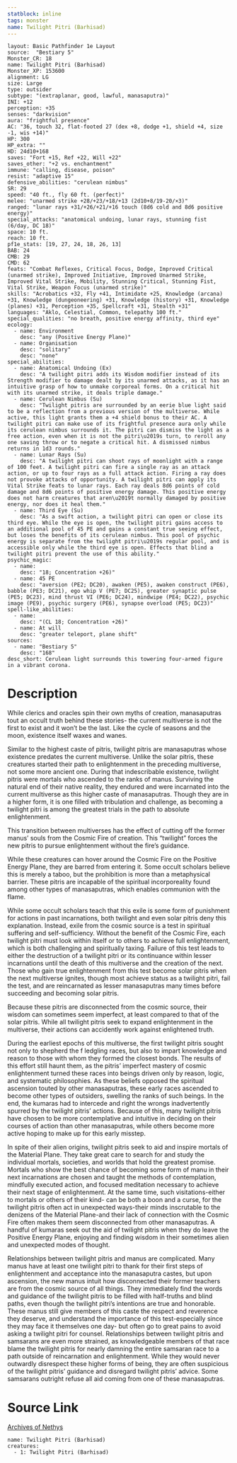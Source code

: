 ```yaml
---
statblock: inline
tags: monster
name: Twilight Pitri (Barhisad)
---
```

```statblock
layout: Basic Pathfinder 1e Layout
source:  "Bestiary 5"
Monster_CR: 18
name: Twilight Pitri (Barhisad)
Monster_XP: 153600
alignment: LG
size: Large
type: outsider
subtype: "(extraplanar, good, lawful, manasaputra)"
INI: +12
perception: +35
senses: "darkvision"
aura: "frightful presence"
AC: "36, touch 32, flat-footed 27 (dex +8, dodge +1, shield +4, size -1, wis +14)"
HP: 300
HP_extra: ""
HD: 24d10+168
saves: "Fort +15, Ref +22, Will +22"
saves_other: "+2 vs. enchantment"
immune: "calling, disease, poison"
resist: "adaptive 15"
defensive_abilities: "cerulean nimbus"
SR: 29
speed: "40 ft., fly 60 ft. (perfect)"
melee: "unarmed strike +28/+23/+18/+13 (2d10+8/19-20/×3)"
ranged: "lunar rays +31/+26/+21/+16 touch (8d6 cold and 8d6 positive energy)"
special_attacks: "anatomical undoing, lunar rays, stunning fist (6/day, DC 18)"
space: 10 ft.
reach: 10 ft.
pf1e_stats: [19, 27, 24, 18, 26, 13]
BAB: 24
CMB: 29
CMD: 62
feats: "Combat Reflexes, Critical Focus, Dodge, Improved Critical (unarmed strike), Improved Initiative, Improved Unarmed Strike, Improved Vital Strike, Mobility, Stunning Critical, Stunning Fist, Vital Strike, Weapon Focus (unarmed strike)"
skills: "Acrobatics +32, Fly +41, Intimidate +25, Knowledge (arcana) +31, Knowledge (dungeoneering) +31, Knowledge (history) +31, Knowledge (planes) +31, Perception +35, Spellcraft +31, Stealth +31"
languages: "Aklo, Celestial, Common, telepathy 100 ft."
special_qualities: "no breath, positive energy affinity, third eye"
ecology:
  - name: Environment
    desc: "any (Positive Energy Plane)"
  - name: Organisation
    desc: "solitary"
    desc: "none"
special_abilities:
  - name: Anatomical Undoing (Ex)
    desc: "A twilight pitri adds its Wisdom modifier instead of its Strength modifier to damage dealt by its unarmed attacks, as it has an intuitive grasp of how to unmake corporeal forms. On a critical hit with its unarmed strike, it deals triple damage."
  - name: Cerulean Nimbus (Su)
    desc: "Twilight pitris are surrounded by an eerie blue light said to be a reflection from a previous version of the multiverse. While active, this light grants them a +4 shield bonus to their AC. A twilight pitri can make use of its frightful presence aura only while its cerulean nimbus surrounds it. The pitri can dismiss the light as a free action, even when it is not the pitri\u2019s turn, to reroll any one saving throw or to negate a critical hit. A dismissed nimbus returns in 1d3 rounds."
  - name: Lunar Rays (Su)
    desc: "A twilight pitri can shoot rays of moonlight with a range of 100 feet. A twilight pitri can fire a single ray as an attack action, or up to four rays as a full attack action. Firing a ray does not provoke attacks of opportunity. A twilight pitri can apply its Vital Strike feats to lunar rays. Each ray deals 8d6 points of cold damage and 8d6 points of positive energy damage. This positive energy does not harm creatures that aren\u2019t normally damaged by positive energy, nor does it heal them."
  - name: Third Eye (Su)
    desc: "As a swift action, a twilight pitri can open or close its third eye. While the eye is open, the twilight pitri gains access to an additional pool of 45 PE and gains a constant true seeing effect, but loses the benefits of its cerulean nimbus. This pool of psychic energy is separate from the twilight pitri\u2019s regular pool, and is accessible only while the third eye is open. Effects that blind a twilight pitri prevent the use of this ability."
psychic_magic:
  - name:
    desc: "18; Concentration +26)"
  - name: 45 PE
    desc: "aversion (PE2; DC20), awaken (PE5), awaken construct (PE6), babble (PE3; DC21), ego whip V (PE7; DC25), greater synaptic pulse (PE5; DC23), mind thrust VI (PE6; DC24), mindwipe (PE4; DC22), psychic image (PE9), psychic surgery (PE6), synapse overload (PE5; DC23)"
spell-like_abilities:
  - name:
    desc: "(CL 18; Concentration +26)"
  - name: At will
    desc: "greater teleport, plane shift"
sources:
  - name: "Bestiary 5"
    desc: "168"
desc_short: Cerulean light surrounds this towering four-armed figure in a vibrant corona.
```
# Description
While clerics and oracles spin their own myths of creation, manasaputras tout an occult truth behind these stories- the current multiverse is not the first to exist and it won’t be the last. Like the cycle of seasons and the moon, existence itself waxes and wanes.

 Similar to the highest caste of pitris, twilight pitris are manasaputras whose existence predates the current multiverse. Unlike the solar pitris, these creatures started their path to enlightenment in the preceding multiverse, not some more ancient one. During that indescribable existence, twilight pitris were mortals who ascended to the ranks of manus. Surviving the natural end of their native reality, they endured and were incarnated into the current multiverse as this higher caste of manasaputras. Though they are in a higher form, it is one filled with tribulation and challenge, as becoming a twilight pitri is among the greatest trials in the path to absolute enlightenment.

 This transition between multiverses has the effect of cutting off the former manus’ souls from the Cosmic Fire of creation. This “twilight” forces the new pitris to pursue enlightenment without the fire’s guidance.

 While these creatures can hover around the Cosmic Fire on the Positive Energy Plane, they are barred from entering it. Some occult scholars believe this is merely a taboo, but the prohibition is more than a metaphysical barrier. These pitris are incapable of the spiritual incorporeality found among other types of manasaputras, which enables communion with the flame.

 While some occult scholars teach that this exile is some form of punishment for actions in past incarnations, both twilight and even solar pitris deny this explanation. Instead, exile from the cosmic source is a test in spiritual suffering and self-sufficiency. Without the benefit of the Cosmic Fire, each twilight pitri must look within itself or to others to achieve full enlightenment, which is both challenging and spiritually taxing. Failure of this test leads to either the destruction of a twilight pitri or its continuance within lesser incarnations until the death of this multiverse and the creation of the next. Those who gain true enlightenment from this test become solar pitris when the next multiverse ignites, though most achieve status as a twilight pitri, fail the test, and are reincarnated as lesser manasaputras many times before succeeding and becoming solar pitris.

 Because these pitris are disconnected from the cosmic source, their wisdom can sometimes seem imperfect, at least compared to that of the solar pitris. While all twilight pitris seek to expand enlightenment in the multiverse, their actions can accidently work against enlightened truth.

 During the earliest epochs of this multiverse, the first twilight pitris sought not only to shepherd the f ledgling races, but also to impart knowledge and reason to those with whom they formed the closest bonds. The results of this effort still haunt them, as the pitris’ imperfect mastery of cosmic enlightenment turned these races into beings driven only by reason, logic, and systematic philosophies. As these beliefs opposed the spiritual ascension touted by other manasaputras, these early races ascended to become other types of outsiders, swelling the ranks of such beings. In the end, the kumaras had to intercede and right the wrongs inadvertently spurred by the twilight pitris’ actions. Because of this, many twilight pitris have chosen to be more contemplative and intuitive in deciding on their courses of action than other manasaputras, while others become more active hoping to make up for this early misstep.

 In spite of their alien origins, twilight pitris seek to aid and inspire mortals of the Material Plane. They take great care to search for and study the individual mortals, societies, and worlds that hold the greatest promise. Mortals who show the best chance of becoming some form of manu in their next incarnations are chosen and taught the methods of contemplation, mindfully executed action, and focused meditation necessary to achieve their next stage of enlightenment. At the same time, such visitations-either to mortals or others of their kind- can be both a boon and a curse, for the twilight pitris often act in unexpected ways-their minds inscrutable to the denizens of the Material Plane-and their lack of connection with the Cosmic Fire often makes them seem disconnected from other manasaputras. A handful of kumaras seek out the aid of twilight pitris when they do leave the Positive Energy Plane, enjoying and finding wisdom in their sometimes alien and unexpected modes of thought.

 Relationships between twilight pitris and manus are complicated. Many manus have at least one twilight pitri to thank for their first steps of enlightenment and acceptance into the manasaputra castes, but upon ascension, the new manus intuit how disconnected their former teachers are from the cosmic source of all things. They immediately find the words and guidance of the twilight pitris to be filled with half-truths and blind paths, even though the twilight pitri’s intentions are true and honorable. These manus still give members of this caste the respect and reverence they deserve, and understand the importance of this test-especially since they may face it themselves one day- but often go to great pains to avoid asking a twilight pitri for counsel. Relationships between twilight pitris and samsarans are even more strained, as knowledgeable members of that race blame the twilight pitris for nearly damning the entire samsaran race to a path outside of reincarnation and enlightenment. While they would never outwardly disrespect these higher forms of being, they are often suspicious of the twilight pitris’ guidance and disregard twilight pitris’ advice. Some samsarans outright refuse all aid coming from one of these manasaputras.
# Source Link
[Archives of Nethys](https://aonprd.com/MonsterDisplay.aspx?ItemName=Twilight%20Pitri%20(Barhisad))
```encounter-table
name: Twilight Pitri (Barhisad)
creatures:
  - 1: Twilight Pitri (Barhisad)
```
